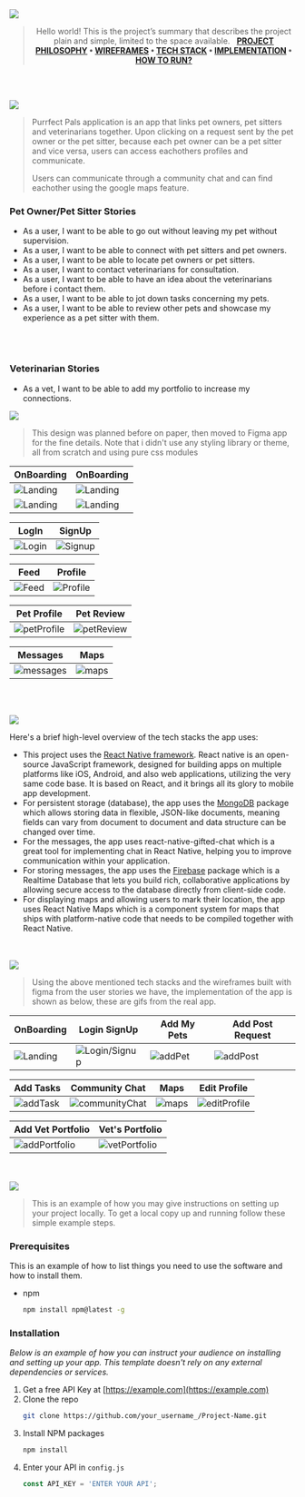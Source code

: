 <img src="./readme/title1.svg"/>

<div align="center">

> Hello world! This is the project’s summary that describes the project plain and simple, limited to the space available.  
**[PROJECT PHILOSOPHY](https://github.com/nour-msh/Purrfect-Pals#project-philosophy) • [WIREFRAMES]() • [TECH STACK]() • [IMPLEMENTATION]() • [HOW TO RUN?]()**

</div>

<br><br>


<img src="./readme/title2.svg" id="project-philosophy"/>

> Purrfect Pals application is an app that links pet owners, pet sitters and veterinarians together. Upon clicking on a request sent by the pet owner or the pet sitter, because each pet owner can be a pet sitter and vice versa, users can access eachothers profiles and communicate.
> 
> Users can communicate through a community chat and can find eachother using the google maps feature.
### Pet Owner/Pet Sitter Stories
- As a user, I want to be able to go out without leaving my pet without supervision.
- As a user, I want to be able to connect with pet sitters and pet owners.
- As a user, I want to be able to locate pet owners or pet sitters.
- As a user, I want to contact veterinarians for consultation.
- As a user, I want to be able to have an idea about the veterinarians before i contact them.
- As a user, I want to be able to jot down tasks concerning my pets.
- As a user, I want to be able to review other pets and showcase my experience as a pet sitter with them.

<br><br>
### Veterinarian Stories
- As a vet, I want to be able to add my portfolio to increase my connections.

<img src="./readme/title3.svg"/>

> This design was planned before on paper, then moved to Figma app for the fine details.
Note that i didn't use any styling library or theme, all from scratch and using pure css modules

| OnBoarding  | OnBoarding  |
| -----------------| -----|
| ![Landing](/readme/figma/onboarding1.png)|![Landing](/readme/figma/onboarding2.png)|
|![Landing](/readme/figma/onboarding3.png)|![Landing](/readme/figma/onboarding4.png)|

| LogIn  | SignUp  |
| -----------------| -----|
|![Login](/readme/figma/login.png)|![Signup](/readme/figma/signup.png)|

| Feed  | Profile  |
| -----------------| -----|
|![Feed](/readme/figma/feed.png)|![Profile](/readme/figma/profile.png)|

| Pet Profile  | Pet Review  |
| -----------------| -----|
|![petProfile](/readme/figma/petProfile.png)|![petReview](/readme/figma/reviewPet.png)|

| Messages  | Maps  |
| -----------------| -----|
|![messages](/readme/figma/messages.png)|![maps](/readme/figma/maps.png)|

<br><br>

<img src="./readme/title4.svg"/>

Here's a brief high-level overview of the tech stacks the app uses:

- This project uses the [React Native framework](https://reactnative.dev/). React native is an open-source JavaScript framework, designed for building apps on multiple platforms like iOS, Android, and also web applications, utilizing the very same code base. It is based on React, and it brings all its glory to mobile app development.
- For persistent storage (database), the app uses the [MongoDB](https://www.mongodb.com/) package which allows storing data in flexible, JSON-like documents, meaning fields can vary from document to document and data structure can be changed over time.
- For the messages, the app uses react-native-gifted-chat which is a great tool for implementing chat in React Native, helping you to improve communication within your application.
- For storing messages, the app uses the [Firebase](https://firebase.google.com/) package which is a Realtime Database that lets you build rich, collaborative applications by allowing secure access to the database directly from client-side code.
- For displaying maps and allowing users to mark their location, the app uses React Native Maps which is a component system for maps that ships with platform-native code that needs to be compiled together with React Native.



<br><br>
<img src="./readme/title5.svg"/>

> Using the above mentioned tech stacks and the wireframes built with figma from the user stories we have, the implementation of the app is shown as below, these are gifs from the real app.


| OnBoarding  | Login SignUp  | Add My Pets| Add Post Request|
| -----------------| -----------------|-----------------|-----------------|
|![Landing](/readme/gifs/onBoardingGif.gif)|![Login/Signup](/readme/gifs/loginSignupGif.gif)|![addPet](/readme/gifs/addPetGif.gif)|![addPost](/readme/gifs/addPost.gif)|

| Add Tasks  | Community Chat  | Maps| Edit Profile|
| -----------------| -----------------|-----------------|-----------------|
![addTask](/readme/gifs/addTaskGif.gif)|![communityChat](/readme/gifs/communityChatGif.gif)|![maps](/readme/gifs/mapsGif.gif)|![editProfile](/readme/gifs/editProfileGif.gif)


| Add Vet Portfolio  | Vet's Portfolio  |
| -----------------| -----------------|
|![addPortfolio](/readme/gifs/addPortfolio.gif)|![vetPortfolio](/readme/gifs/vetPortfolio.gif)|


<br><br>
<img src="./readme/title6.svg"/>


> This is an example of how you may give instructions on setting up your project locally.
To get a local copy up and running follow these simple example steps.
### Prerequisites

This is an example of how to list things you need to use the software and how to install them.
* npm
  ```sh
  npm install npm@latest -g
  ```

### Installation

_Below is an example of how you can instruct your audience on installing and setting up your app. This template doesn't rely on any external dependencies or services._

1. Get a free API Key at [https://example.com](https://example.com)
2. Clone the repo
   ```sh
   git clone https://github.com/your_username_/Project-Name.git
   ```
3. Install NPM packages
   ```sh
   npm install
   ```
4. Enter your API in `config.js`
   ```js
   const API_KEY = 'ENTER YOUR API';
   ```